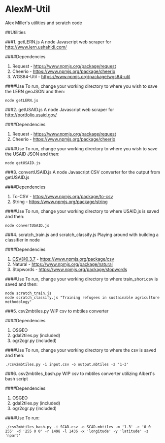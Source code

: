 AlexM-Util
==========

Alex Miller's utilities and scratch code

##Utilities

###1. getLERN.js
A node Javascript web scraper for http://www.lern.ushahidi.com/

####Dependencies
1. Request - https://www.npmjs.org/package/request
2. Cheerio - https://www.npmjs.org/package/cheerio
3. WGS84-Util - https://www.npmjs.org/package/wgs84-util

####Use
To run, change your working directory to where you wish to save the LERN geoJSON and then:

```
node getLERN.js
```

###2. getUSAID.js
A node Javascript web scraper for http://portfolio.usaid.gov/

####Dependencies
1. Request - https://www.npmjs.org/package/request
2. Cheerio - https://www.npmjs.org/package/cheerio

####Use
To run, change your working directory to where you wish to save the USAID JSON and then:

```
node getUSAID.js
```

###3. convertUSAID.js
A node Javascript CSV converter for the output from getUSAID.js

####Dependencies
1. To-CSV - https://www.npmjs.org/package/to-csv
2. String - https://www.npmjs.org/package/string

####Use
To run, change your working directory to where USAID.js is saved and then:

```
node convertUSAID.js
```

###4. scratch_train.js and scratch_classify.js
Playing around with building a classifier in node

####Dependencies
1. CSV@0.3.7 - https://www.npmjs.org/package/csv
2. Natural - https://www.npmjs.org/package/natural
3. Stopwords - https://www.npmjs.org/package/stopwords

####Use
To run, change your working directory to where train_short.csv is saved and then:

```
node scratch_train.js
node scratch_classify.js "Training refugees in sustainable agriculture methodology"
```

###5. csv2mbtiles.py
WIP csv to mbtiles converter

####Dependencies
1. OSGEO
2. gdal2tiles.py (included)
3. ogr2ogr.py (included)

####Use
To run, change your working directory to where the csv is saved and then:

```
./csv2mbtiles.py -i input.csv -o output.mbtiles -z '1-3'
```

###6. csv2mbtiles_bash.py
WIP csv to mbtiles converter utilizing Albert's bash script

####Dependencies
1. OSGEO
2. gdal2tiles.py (included)
3. ogr2ogr.py (included)

####Use
To run:

```
./csv2mbtiles_bash.py -i SCAD.csv -o SCAD.mbtiles -m '1-3' -c '0 0 255' -d '255 0 0' -r 1498 -l 1436 -x 'longitude' -y 'latitude' -z 'npart'
```
